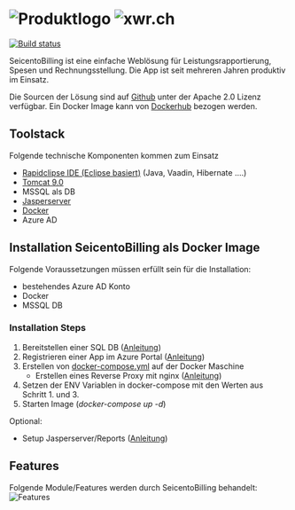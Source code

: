 # ![Produktlogo](https://github.com/xware-gmbh/SeicentoBilling/blob/master/docs/images/seicento_billing.PNG "Logo") ![xwr.ch](https://github.com/xware-gmbh/SeicentoBilling/blob/master/docs/images/XWareLogo.png "xwr.ch")
[![Build status](https://xwr.visualstudio.com/XWare/_apis/build/status/Dockerhub%20SeicentoBilling-FromTemplate)](https://xwr.visualstudio.com/XWare/_build/latest?definitionId=23) 
         
SeicentoBilling ist eine einfache Weblösung für Leistungsrapportierung, Spesen und Rechnungsstellung. Die App ist seit mehreren Jahren produktiv im Einsatz.  

Die Sourcen der Lösung sind auf [Github](https://github.com/xware-gmbh/SeicentoBilling) unter der Apache 2.0 Lizenz verfügbar.
Ein Docker Image kann von [Dockerhub](https://cloud.docker.com/repository/docker/jmurihub/seicentobilling/general) bezogen werden.

## Toolstack
Folgende technische Komponenten kommen zum Einsatz
* [Rapidclipse IDE (Eclipse basiert)](http://rapidclipse.com) (Java, Vaadin, Hibernate ....)
* [Tomcat 9.0](https://tomcat.apache.org/download-80.cgi)
* MSSQL als DB
* [Jasperserver](https://community.jaspersoft.com/project/jasperreports-server)
* [Docker](https://docker.com)
* Azure AD
 

## Installation SeicentoBilling als Docker Image
Folgende Voraussetzungen müssen erfüllt sein für die Installation:
* bestehendes Azure AD Konto
* Docker
* MSSQL DB

### Installation Steps
1. Bereitstellen einer SQL DB ([Anleitung](https://github.com/xware-gmbh/SeicentoBilling/tree/master/flyway)) 
3. Registrieren einer App im Azure Portal ([Anleitung](https://github.com/xware-gmbh/SeicentoBilling/tree/master/docs/azuread))
4. Erstellen von [docker-compose.yml](https://github.com/xware-gmbh/SeicentoBilling/blob/master/docker/docker-compose.yml) auf der Docker Maschine
    - Erstellen eines Reverse Proxy mit nginx ([Anleitung](https://github.com/xware-gmbh/SeicentoBilling/tree/master/docs/nginx))
5. Setzen der ENV Variablen in docker-compose mit den Werten aus Schritt 1. und 3.
6. Starten Image (_docker-compose up -d_)

Optional:
* Setup Jasperserver/Reports ([Anleitung](https://github.com/xware-gmbh/SeicentoBilling/tree/master/docs/jasperserver))

## Features
Folgende Module/Features werden durch SeicentoBilling behandelt:
![Features](https://github.com/xware-gmbh/SeicentoBilling/blob/master/docs/images/billing_modules.PNG "Logo")

